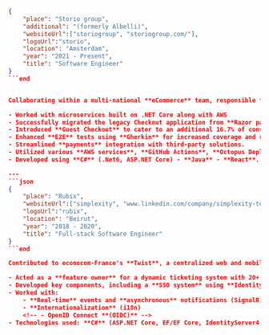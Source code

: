 ```json
{
    "place": "Storio group",
    "additional": "(formerly Albelli)",
    "websiteUrl":["storiogroup", "storiogroup.com/"],
    "logoUrl":"storio",
    "location": "Amsterdam",
    "year": "2021 - Present",
    "title": "Software Engineer"
}
```end


Collaborating within a multi-national **eCommerce** team, responsible for optimizing the checkout process, including discounts, promotions, basket configuration, payment, and order confirmation.

- Worked with microservices built on .NET Core along with AWS
- Successfully migrated the legacy Checkout application from **Razor pages** to **React**, embracing an **API-first** approach.
- Introduced **Guest Checkout** to cater to an additional 16.7% of consumers.
- Enhanced **E2E** tests using **Gherkin** for increased coverage and reliability.
- Streamlined **payments** integration with third-party solutions.
- Utilized various **AWS services**, **GitHub Actions**, **Octopus Deploy**, **Kibana**, and other tools for efficient **CI/CD** cycle.
- Developed using **C#** (.Net6, ASP.NET Core) - **Java** - **React**.

---
```json
{
    "place": "Rubix",
    "websiteUrl":["simplexity", "www.linkedin.com/company/simplexity-technologies/"],
    "logoUrl":"rubix",
    "location": "Beirut",
    "year": "2018 - 2020",
    "title": "Full-stack Software Engineer"
}
```end

Contributed to econocom-France's **Twist**, a centralized web and mobile **mobility management** platform used across **Europe**.

- Acted as a **feature owner** for a dynamic ticketing system with 20+ configurable workflows, featuring **automation** and **third-party integration**.
- Developed key components, including a **SSO system** using **IdentityServer4**, a storage file system module, and various modules for assets, stock management, reporting, and auditing.
- Worked with:
    - **Real-time** events and **asynchronous** notifications (SignalR).
    - **Internationalization** (i18n)
    <!-- - OpenID Connect **(OIDC)** -->
- Technologies used: **C#** (ASP.NET Core, EF/EF Core, IdentityServer4, MSSQL) - **Angular**, **Vuejs**.
